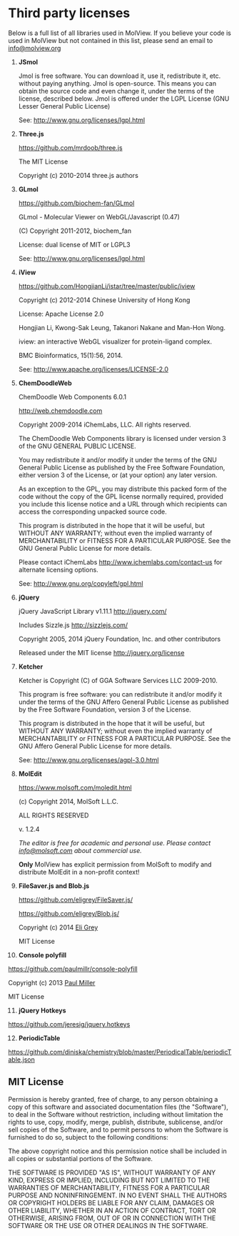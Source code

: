 Third party licenses
====================
Below is a full list of all libraries used in MolView.
If you believe your code is used in MolView but not contained in this list,
please send an email to info@molview.org

1. **JSmol**

   Jmol is free software. You can download it, use it, redistribute it, etc. without paying anything.
   Jmol is open-source. This means you can obtain the source code and even change it, under the terms of the license, described below.
   Jmol is offered under the LGPL License (GNU Lesser General Public License)

   See: http://www.gnu.org/licenses/lgpl.html



2. **Three.js**

   https://github.com/mrdoob/three.js

   The MIT License

   Copyright (c) 2010-2014 three.js authors



3. **GLmol**

   https://github.com/biochem-fan/GLmol

   GLmol - Molecular Viewer on WebGL/Javascript (0.47)

   (C) Copyright 2011-2012, biochem_fan

   License: dual license of MIT or LGPL3

   See: http://www.gnu.org/licenses/lgpl.html



4. **iView**

   https://github.com/HongjianLi/istar/tree/master/public/iview

   Copyright (c) 2012-2014 Chinese University of Hong Kong

   License: Apache License 2.0

   Hongjian Li, Kwong-Sak Leung, Takanori Nakane and Man-Hon Wong.

   iview: an interactive WebGL visualizer for protein-ligand complex.

   BMC Bioinformatics, 15(1):56, 2014.

   See: http://www.apache.org/licenses/LICENSE-2.0



5. **ChemDoodleWeb**

   ChemDoodle Web Components 6.0.1

   http://web.chemdoodle.com

   Copyright 2009-2014 iChemLabs, LLC.  All rights reserved.

   The ChemDoodle Web Components library is licensed under version 3
   of the GNU GENERAL PUBLIC LICENSE.

   You may redistribute it and/or modify it under the terms of the
   GNU General Public License as published by the Free Software Foundation,
   either version 3 of the License, or (at your option) any later version.

   As an exception to the GPL, you may distribute this packed form of
   the code without the copy of the GPL license normally required,
   provided you include this license notice and a URL through which
   recipients can access the corresponding unpacked source code.

   This program is distributed in the hope that it will be useful,
   but WITHOUT ANY WARRANTY; without even the implied warranty of
   MERCHANTABILITY or FITNESS FOR A PARTICULAR PURPOSE.  See the
   GNU General Public License for more details.

   Please contact iChemLabs <http://www.ichemlabs.com/contact-us> for
   alternate licensing options.

   See: http://www.gnu.org/copyleft/gpl.html



6. **jQuery**

   jQuery JavaScript Library v1.11.1
   http://jquery.com/

   Includes Sizzle.js
   http://sizzlejs.com/

   Copyright 2005, 2014 jQuery Foundation, Inc. and other contributors

   Released under the MIT license
   http://jquery.org/license



7. **Ketcher**

   Ketcher is Copyright (C) of GGA Software Services LLC 2009-2010.

   This program is free software: you can redistribute it and/or modify
   it under the terms of the GNU Affero General Public License as published
   by the Free Software Foundation, version 3 of the License.

   This program is distributed in the hope that it will be useful,
   but WITHOUT ANY WARRANTY; without even the implied warranty of
   MERCHANTABILITY or FITNESS FOR A PARTICULAR PURPOSE. See the
   GNU Affero General Public License for more details.

   See: http://www.gnu.org/licenses/agpl-3.0.html



8. **MolEdit**

   https://www.molsoft.com/moledit.html

   (c) Copyright 2014, MolSoft L.L.C.

   ALL RIGHTS RESERVED

   v. 1.2.4

   *The editor is free for academic and personal use.
   Please contact info@molsoft.com about commercial use.*

   **Only** MolView has explicit permission from MolSoft to
   modify and distribute MolEdit in a non-profit context!



9. **FileSaver.js and Blob.js**

   https://github.com/eligrey/FileSaver.js/

   https://github.com/eligrey/Blob.js/

   Copyright (c) 2014 [Eli Grey](http://eligrey.com)

   MIT License



10. **Console polyfill**

   https://github.com/paulmillr/console-polyfill

   Copyright (c) 2013 [Paul Miller](http://paulmillr.com/)

   MIT License



11. **jQuery Hotkeys**

   https://github.com/jeresig/jquery.hotkeys



12. **PeriodicTable**

   https://github.com/diniska/chemistry/blob/master/PeriodicalTable/periodicTable.json



MIT License
-----------
Permission is hereby granted, free of charge, to any person obtaining a copy
of this software and associated documentation files (the "Software"), to deal
in the Software without restriction, including without limitation the rights
to use, copy, modify, merge, publish, distribute, sublicense, and/or sell
copies of the Software, and to permit persons to whom the Software is
furnished to do so, subject to the following conditions:

The above copyright notice and this permission notice shall be included in
all copies or substantial portions of the Software.

THE SOFTWARE IS PROVIDED "AS IS", WITHOUT WARRANTY OF ANY KIND, EXPRESS OR
IMPLIED, INCLUDING BUT NOT LIMITED TO THE WARRANTIES OF MERCHANTABILITY,
FITNESS FOR A PARTICULAR PURPOSE AND NONINFRINGEMENT. IN NO EVENT SHALL THE
AUTHORS OR COPYRIGHT HOLDERS BE LIABLE FOR ANY CLAIM, DAMAGES OR OTHER
LIABILITY, WHETHER IN AN ACTION OF CONTRACT, TORT OR OTHERWISE, ARISING FROM,
OUT OF OR IN CONNECTION WITH THE SOFTWARE OR THE USE OR OTHER DEALINGS IN
THE SOFTWARE.
